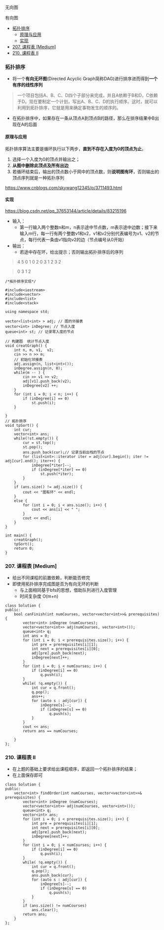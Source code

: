 无向图


有向图

- [拓扑排序](#拓扑排序)
  - [原理与应用](#原理与应用)
  - [实现](#实现)
- [207. 课程表 [Medium]](#207-课程表-medium)
- [210. 课程表 II](#210-课程表-ii)
### 拓扑排序
- 将一个**有向无环图**(Directed Acyclic Graph简称DAG)进行排序进而得到**一个有序的线性序列**


>一个项目包括A、B、C、D四个子部分来完成，并且A依赖于B和D，C依赖于D。现在要制定一个计划，写出A、B、C、D的执行顺序。这时，就可以利用到拓扑排序，它就是用来确定事物发生的顺序的。

- 在拓扑排序中，如果存在一条从顶点A到顶点B的路径，那么在排序结果中B出现在A的后面

#### 原理与应用

拓扑排序算法主要是循环执行以下两步，**直到不存在入度为0的顶点为止**。

1. 选择一个入度为0的顶点并输出之；
2. **从图中删除此顶点及所有出边**
3. 若循环结束后，输出的顶点数小于网中的顶点数，则**说明图有环**，否则输出的顶点序列就是一种拓扑序列


https://www.cnblogs.com/skywang12345/p/3711493.html
#### 实现
https://blog.csdn.net/qq_37653144/article/details/83215196

- 输入：
  - 第一行输入两个整数n和m，n表示途中节点数，m表示途中边数；接下来输入m行，每一行有两个整数v1和v2，v1和v2分别代表编号为v1、v2的节点，每行代表一条由v1指向v2的边（节点编号从0开始）
- 输出：
  - 若途中存在环，给出提示；否则输出拓扑排序后的序列

> 4 5
0 1
0 2
0 3
1 2
3 2 

> 0 3 1 2
```
/*拓扑排序实现*/

#include<iostream>
#include<vector>
#include<list>
#include<stack>

using namespace std;

vector<list<int> > adj; // 图的邻接表
vector<int> inDegree; // 节点入度
queue<int> st; // 记录零入度的节点

// 构建图  统计节点入度
void creatGraph() {
    int n, m, v1,  v2;
    cin >> n >> m;
    // 初始化邻接表
    adj.assign(n, list<int>());
    inDegree.assign(n, 0);
    while(m -- ) {
        cin >> v1 >> v2;
        adj[v1].push_back(v2);
        inDegree[v2] ++;
    }
    for (int i = 0; i < n; i++) {
        if (inDegree[i] == 0)
            st.push(i);
    }

}
// 拓扑排序
void tpSort() {
    int cur;
    vector<int> ans;
    while(!st.empty()) {
        cur = st.top();
        st.pop();
        ans.push_back(cur);// 记录当前出栈的节点
        for (list<int>::iterator iter = adj[cur].begin(); iter != adj[cur].end(); iter++) {
            inDegree[*iter]--;
            if (inDegree[*iter] == 0) 
                st.push(*iter);
        }
    }
    if (ans.size() != adj.size()) {
        cout << "图有环" << endl;
    }
    else {
        for (int i = 0; i < ans.size(); i++) {
            cout << ans[i] << " ";
        }
        cout << endl;
    }
}

int main() {
    creatGraph();
    tpSort();
    return 0;
}
```

### 207. 课程表 [Medium]
- 给出不同课程的前置依赖，判断能否修完
- 即使用拓扑排序完成图是否为有向无环的判断
  - 与上面相同基于bfs的思想，借助队列进行入度管理
  - 时间复杂度 O(m+n)

```
class Solution {
public:
    bool canFinish(int numCourses, vector<vector<int>>& prerequisites) {
        vector<int> inDegree (numCourses);
        vector<vector<int>> adj(numCourses, vector<int>());
        queue<int> q;
        int ans = 0;
        for (int i = 0; i < prerequisites.size(); i++) {
            int pre = prerequisites[i][1];
            int next = prerequisites[i][0];
            adj[pre].push_back(next);
            inDegree[next]++;
        }
        for (int i = 0; i < numCourses; i++) {
            if (inDegree[i] == 0) 
                q.push(i);
        }
        while( !q.empty()) {
            int cur = q.front();
            q.pop();
            ans++;
            for (auto s : adj[cur]) {
                inDegree[s]--;
                if (inDegree[s] == 0)
                    q.push(s);
            }
        }
        cout << ans;
        return ans == numCourses;

    }
};
```

### 210. 课程表 II
- 在上题的基础上要求给出课程顺序，即返回一个拓扑排序的结果；
- 在上面保存即可
```
class Solution {
public:
    vector<int> findOrder(int numCourses, vector<vector<int>>& prerequisites) {
        vector<int> inDegree (numCourses);
        vector<vector<int>> adj(numCourses, vector<int>());
        queue<int> q;
        vector<int> ans;
        for (int i = 0; i < prerequisites.size(); i++) {
            int pre = prerequisites[i][1];
            int next = prerequisites[i][0];
            adj[pre].push_back(next);
            inDegree[next]++;
        }
        for (int i = 0; i < numCourses; i++) {
            if (inDegree[i] == 0) 
                q.push(i);
        }
        while( !q.empty()) {
            int cur = q.front();
            q.pop();
            ans.push_back(cur);
            for (auto s : adj[cur]) {
                inDegree[s]--;
                if (inDegree[s] == 0)
                    q.push(s);
            }
        }
        if (ans.size() != numCourses)
            ans.clear();
        return ans;
    }
};
```